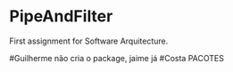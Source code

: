 # PipeAndFilter
First assignment for Software Arquitecture.

#Guilherme não cria o package, jaime já
#Costa PACOTES